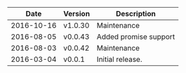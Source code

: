 | Date        | Version | Description |
| ----------- | ------- | ----------- |
| 2016-10-16  | v1.0.30 | Maintenance |
| 2016-08-05  | v0.0.43 | Added promise support |
| 2016-08-03  | v0.0.42 | Maintenance |
| 2016-03-04  | v0.0.1  | Initial release. |
